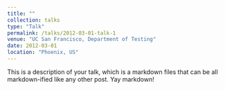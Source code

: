 ```yaml
---
title: ""
collection: talks
type: "Talk"
permalink: /talks/2012-03-01-talk-1
venue: "UC San Francisco, Department of Testing"
date: 2012-03-01
location: "Phoenix, US"
---
```


This is a description of your talk, which is a markdown files that can be all markdown-ified like any other post. Yay markdown!
